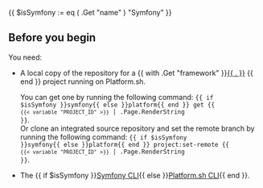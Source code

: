 {{ $isSymfony := eq ( .Get "name" ) "Symfony" }}
## Before you begin

You need:

- A local copy of the repository for a {{ with .Get "framework" }}[{{ . }}](../deploy/_index.md) {{ end }} project running on Platform.sh.

  You can get one by running the following command:
  <code>{{ if $isSymfony }}symfony{{ else }}platform{{ end }} get {{ `{{< variable "PROJECT_ID" >}}` | .Page.RenderString }}</code>.<br>
  Or clone an integrated source repository
  and set the remote branch by running the following command:
  <code>{{ if $isSymfony }}symfony{{ else }}platform{{ end }} project:set-remote {{ `{{< variable "PROJECT_ID" >}}` | .Page.RenderString }}</code>.
- The {{ if $isSymfony }}[Symfony CLI](https://symfony.com/download){{ else }}[Platform.sh CLI](/administration/cli/_index.md){{ end }}.
